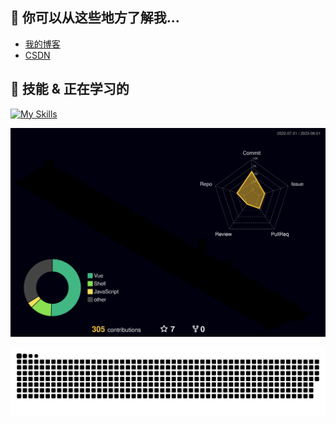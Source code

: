 ## 🎉 你可以从这些地方了解我...

- [我的博客](https://wei-z.top)
- [CSDN](https://blog.csdn.net/weixin_63050915?spm=1011.2124.3001.5343)
## 🚀 技能 & 正在学习的

[![My Skills](https://skillicons.dev/icons?i=vite,vue,webpack,js,ts,c)](https://github.com/agaion1110)

![rainbow gif](https://raw.githubusercontent.com/agaion1110/agaion1110/master/profile-3d-contrib/profile-night-rainbow.svg)

<picture>
  <source media="(prefers-color-scheme: dark)" srcset="https://raw.githubusercontent.com/lxfriday/lxfriday/output/github-contribution-grid-snake-dark.svg">
  <source media="(prefers-color-scheme: light)" srcset="https://raw.githubusercontent.com/lxfriday/lxfriday/output/github-contribution-grid-snake.svg">
  <img alt="github contribution grid snake animation" src="https://raw.githubusercontent.com/lxfriday/lxfriday/output/github-contribution-grid-snake.svg">
</picture>